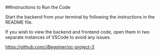 ##Instructions to Run the Code

Start the backend from your terminal by following the instructions in the README file.

If you wish to view the backend and frontend code, open them in two separate instances of VSCode to avoid any issues.

https://github.com/JBegginer/oc-project-3
